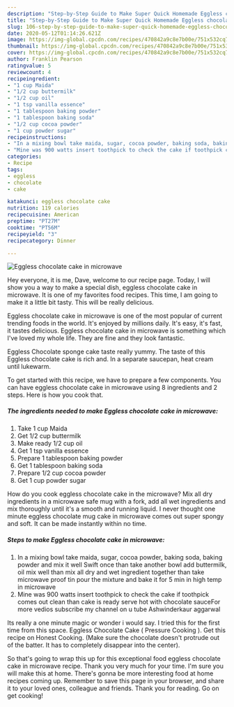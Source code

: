 ```yaml
---
description: "Step-by-Step Guide to Make Super Quick Homemade Eggless chocolate cake in microwave"
title: "Step-by-Step Guide to Make Super Quick Homemade Eggless chocolate cake in microwave"
slug: 106-step-by-step-guide-to-make-super-quick-homemade-eggless-chocolate-cake-in-microwave
date: 2020-05-12T01:14:26.621Z
image: https://img-global.cpcdn.com/recipes/470842a9c8e7b00e/751x532cq70/eggless-chocolate-cake-in-microwave-recipe-main-photo.jpg
thumbnail: https://img-global.cpcdn.com/recipes/470842a9c8e7b00e/751x532cq70/eggless-chocolate-cake-in-microwave-recipe-main-photo.jpg
cover: https://img-global.cpcdn.com/recipes/470842a9c8e7b00e/751x532cq70/eggless-chocolate-cake-in-microwave-recipe-main-photo.jpg
author: Franklin Pearson
ratingvalue: 5
reviewcount: 4
recipeingredient:
- "1 cup Maida"
- "1/2 cup buttermilk"
- "1/2 cup oil"
- "1 tsp vanilla essence"
- "1 tablespoon baking powder"
- "1 tablespoon baking soda"
- "1/2 cup cocoa powder"
- "1 cup powder sugar"
recipeinstructions:
- "In a mixing bowl take maida, sugar, cocoa powder, baking soda, baking powder and mix it well Swift once than take another bowl add buttermilk, oil mix well than mix all dry and wet ingredient together than take microwave proof tin pour the mixture and bake it for 5 min in high temp in microwave"
- "Mine was 900 watts insert toothpick to check the cake if toothpick comes out clean than cake is ready serve hot with chocolate sauceFor more vedios subscribe my channel on u tube Ashwinderkaur aggarwal"
categories:
- Recipe
tags:
- eggless
- chocolate
- cake

katakunci: eggless chocolate cake 
nutrition: 119 calories
recipecuisine: American
preptime: "PT27M"
cooktime: "PT56M"
recipeyield: "3"
recipecategory: Dinner

---
```



![Eggless chocolate cake in microwave](https://img-global.cpcdn.com/recipes/470842a9c8e7b00e/751x532cq70/eggless-chocolate-cake-in-microwave-recipe-main-photo.jpg)

Hey everyone, it is me, Dave, welcome to our recipe page. Today, I will show you a way to make a special dish, eggless chocolate cake in microwave. It is one of my favorites food recipes. This time, I am going to make it a little bit tasty. This will be really delicious.

Eggless chocolate cake in microwave is one of the most popular of current trending foods in the world. It's enjoyed by millions daily. It's easy, it's fast, it tastes delicious. Eggless chocolate cake in microwave is something which I've loved my whole life. They are fine and they look fantastic.

Eggless Chocolate sponge cake taste really yummy. The taste of this Eggless chocolate cake is rich and. In a separate saucepan, heat cream until lukewarm.


To get started with this recipe, we have to prepare a few components. You can have eggless chocolate cake in microwave using 8 ingredients and 2 steps. Here is how you cook that.

<!--inarticleads1-->

##### The ingredients needed to make Eggless chocolate cake in microwave:

1. Take 1 cup Maida
1. Get 1/2 cup buttermilk
1. Make ready 1/2 cup oil
1. Get 1 tsp vanilla essence
1. Prepare 1 tablespoon baking powder
1. Get 1 tablespoon baking soda
1. Prepare 1/2 cup cocoa powder
1. Get 1 cup powder sugar


How do you cook eggless chocolate cake in the microwave? Mix all dry ingredients in a microwave safe mug with a fork, add all wet ingredients and mix thoroughly until it&#39;s a smooth and running liquid. I never thought one minute eggless chocolate mug cake in microwave comes out super spongy and soft. It can be made instantly within no time. 

<!--inarticleads2-->

##### Steps to make Eggless chocolate cake in microwave:

1. In a mixing bowl take maida, sugar, cocoa powder, baking soda, baking powder and mix it well Swift once than take another bowl add buttermilk, oil mix well than mix all dry and wet ingredient together than take microwave proof tin pour the mixture and bake it for 5 min in high temp in microwave
1. Mine was 900 watts insert toothpick to check the cake if toothpick comes out clean than cake is ready serve hot with chocolate sauceFor more vedios subscribe my channel on u tube Ashwinderkaur aggarwal


Its really a one minute magic or wonder i would say. I tried this for the first time from this space. Eggless Chocolate Cake ( Pressure Cooking ). Get this recipe on Honest Cooking. (Make sure the chocolate doesn&#39;t protrude out of the batter. It has to completely disappear into the center). 

So that's going to wrap this up for this exceptional food eggless chocolate cake in microwave recipe. Thank you very much for your time. I'm sure you will make this at home. There's gonna be more interesting food at home recipes coming up. Remember to save this page in your browser, and share it to your loved ones, colleague and friends. Thank you for reading. Go on get cooking!
